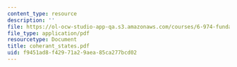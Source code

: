 ```yaml
---
content_type: resource
description: ''
file: https://ol-ocw-studio-app-qa.s3.amazonaws.com/courses/6-974-fundamentals-of-photonics-quantum-electronics-spring-2006/f9451ad8f42971a29aea85ca277bcd02_coherant_states.pdf
file_type: application/pdf
resourcetype: Document
title: coherant_states.pdf
uid: f9451ad8-f429-71a2-9aea-85ca277bcd02
---
```

